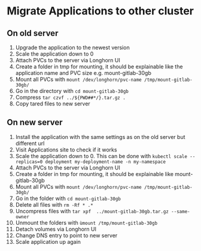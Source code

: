 # Migrate Applications to other cluster

## On old server
1. Upgrade the application to the newest version
2. Scale the application down to 0
3. Attach PVCs to the server via Longhorn UI
4. Create a folder in tmp for mounting, it should be explainable like the application name and PVC size e.g. mount-gitlab-30gb
5. Mount all PVCs with ```mount /dev/longhorn/pvc-name /tmp/mount-gitlab-30gb/```
6. Go in the directory with ```cd mount-gitlab-30gb```
7. Compress ```tar czvf ../${PWD##*/}.tar.gz .```
8. Copy tared files to new server

## On new server
1. Install the application with the same settings as on the old server but different url
2. Visit Applications site to check if it works
3. Scale the application down to 0. This can be done with ```kubectl scale --replicas=0 deployment my-deployment-name -n my-namespace```
5. Attach PVCs to the server via Longhorn UI
6. Create a folder in tmp for mounting, it should be explainable like mount-gitlab-30gb
7. Mount all PVCs with ```mount /dev/longhorn/pvc-name /tmp/mount-gitlab-30gb/```
8. Go in the folder with ```cd mount-gitlab-30gb```
9. Delete all files with ```rm -Rf * .*```
10. Uncompress files with ```tar xpf  ../mount-gitlab-30gb.tar.gz --same-owner```
11. Unmount the folders with ```ùmount /tmp/mount-gitlab-30gb```
12. Detach volumes via Longhorn UI
13. Change DNS entry to point to new server
14. Scale application up again

